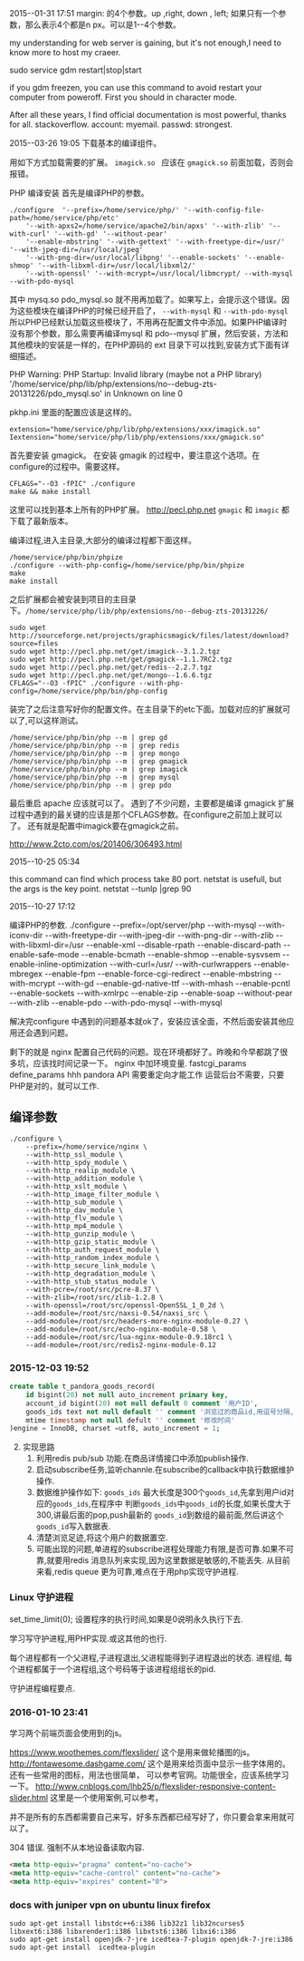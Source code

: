 2015--01-31 17:51 
margin: 的4个参数。up ,right, down , left;
如果只有一个参数，那么表示4个都是n px。可以是1--4个参数。

my understanding for web server is gaining, but it's not enough,I need to know more to host my craeer.

sudo service gdm restart|stop|start

if you gdm freezen, you can use this command to avoid restart your computer from poweroff.
First you should in character mode.

After all these years, I find official documentation is most powerful, thanks for all.
stackoverflow.
account: myemail.  passwd: strongest.

2015--03-26 19:05
下载基本的编译组件。

用如下方式加载需要的扩展。
`imagick.so ` 应该在 `gmagick.so` 前面加载，否则会报错。

PHP 编译安装
首先是编译PHP的参数。

```shell
./configure  '--prefix=/home/service/php/' '--with-config-file-path=/home/service/php/etc'
    '--with-apxs2=/home/service/apache2/bin/apxs' '--with-zlib' '--with-curl' '--with-gd' '--without-pear'
    '--enable-mbstring' '--with-gettext' '--with-freetype-dir=/usr/' '--with-jpeg-dir=/usr/local/jpeg'
    '--with-png-dir=/usr/local/libpng' '--enable-sockets' '--enable-shmop' '--with-libxml-dir=/usr/local/libxml2/'
    '--with-openssl' '--with-mcrypt=/usr/local/libmcrypt/ --with-mysql --with-pdo-mysql
```
其中 mysq.so pdo_mysql.so 就不用再加载了。如果写上，会提示这个错误。因为这些模块在编译PHP的时候已经开启了，
`--with-mysql` 和 `--with-pdo-mysql` 所以PHP已经默认加载这些模块了，不用再在配置文件中添加。如果PHP编译时
没有那个参数，那么需要再编译mysql 和 pdo--mysql 扩展，然后安装，方法和其他模块的安装是一样的，在PHP源码的 ext
目录下可以找到,安装方式下面有详细描述。
>
PHP Warning:  PHP Startup: Invalid library (maybe not a PHP library)
'/home/service/php/lib/php/extensions/no--debug-zts-20131226/pdo_mysql.so' in Unknown on line 0

pkhp.ini 里面的配置应该是这样的。

```shell
extension="home/service/php/lib/php/extensions/xxx/imagick.so"
Iextension="home/service/php/lib/php/extensions/xxx/gmagick.so"
```
首先要安装 gmagick。 在安装 gmagik 的过程中，要注意这个选项。在configure的过程中。需要这样。

```shell
CFLAGS="--O3 -fPIC" ./configure
make && make install
```

这里可以找到基本上所有的PHP扩展。
<http://pecl.php.net>
`gmagic` 和 `imagic` 都下载了最新版本。

编译过程,进入主目录,大部分的编译过程都下面这样。

```shell
/home/service/php/bin/phpize
./configure --with-php-config=/home/service/php/bin/phpize
make
make install
```
之后扩展都会被安装到项目的主目录下。`/home/service/php/lib/php/extensions/no--debug-zts-20131226/`

```shell
sudo wget http://sourceforge.net/projects/graphicsmagick/files/latest/download?source=files
sudo wget http://pecl.php.net/get/imagick--3.1.2.tgz
sudo wget http://pecl.php.net/get/gmagick--1.1.7RC2.tgz
sudo wget http://pecl.php.net/get/redis--2.2.7.tgz
sudo wget http://pecl.php.net/get/mongo--1.6.6.tgz
CFLAGS="--O3 -fPIC" ./configure --with-php-config=/home/service/php/bin/php-config
```
装完了之后注意写好你的配置文件。在主目录下的etc下面。加载对应的扩展就可以了,可以这样测试。

```
/home/service/php/bin/php --m | grep gd
/home/service/php/bin/php --m | grep redis
/home/service/php/bin/php --m | grep mongo
/home/service/php/bin/php --m | grep gmagick
/home/service/php/bin/php --m | grep imagick
/home/service/php/bin/php --m | grep mysql
/home/service/php/bin/php --m | grep pdo
```
最后重启 apache 应该就可以了。
遇到了不少问题，主要都是编译 gmagick 扩展过程中遇到的最关键的应该是那个CFLAGS参数。在configure之前加上就可以了。
还有就是配置中imagick要在gmagick之前。

http://www.2cto.com/os/201406/306493.html

2015--10-25 05:34

this command can find which process take 80 port.
netstat is usefull, but the args is the key point.
netstat --tunlp |grep 90

2015--10-27 17:12

编译PHP的参数.
./configure --prefix=/opt/server/php --with-mysql --with-iconv-dir --with-freetype-dir --with-jpeg-dir --with-png-dir --with-zlib --with-libxml-dir=/usr --enable-xml --disable-rpath --enable-discard-path --enable-safe-mode --enable-bcmath --enable-shmop --enable-sysvsem --enable-inline-optimization --with-curl=/usr/ --with-curlwrappers --enable-mbregex --enable-fpm --enable-force-cgi-redirect --enable-mbstring --with-mcrypt --with-gd --enable-gd-native-ttf --with-mhash --enable-pcntl --enable-sockets --with-xmlrpc --enable-zip --enable-soap --without-pear --with-zlib --enable-pdo --with-pdo-mysql --with-mysql

解决完configure 中遇到的问题基本就ok了，安装应该全面，不然后面安装其他应用还会遇到问题。

剩下的就是 nginx 配置自己代码的问题。现在环境都好了。昨晚和今早都跳了很多坑，应该找时间记录一下。
nginx 中加环境变量.
fastcgi\_params define_params hhh
pandora API 需要重定向才能工作
运营后台不需要，只要PHP是对的，就可以工作.


## 编译参数
```shell
./configure \
    --prefix=/home/service/nginx \
    --with-http_ssl_module \
    --with-http_spdy_module \
    --with-http_realip_module \
    --with-http_addition_module \
    --with-http_xslt_module \
    --with-http_image_filter_module \
    --with-http_sub_module \
    --with-http_dav_module \
    --with-http_flv_module \
    --with-http_mp4_module \
    --with-http_gunzip_module \
    --with-http_gzip_static_module \
    --with-http_auth_request_module \
    --with-http_random_index_module \
    --with-http_secure_link_module \
    --with-http_degradation_module \
    --with-http_stub_status_module \
    --with-pcre=/root/src/pcre-8.37 \
    --with-zlib=/root/src/zlib-1.2.8 \
    --with-openssl=/root/src/openssl-OpenSSL_1_0_2d \
    --add-module=/root/src/naxsi-0.54/naxsi_src \
    --add-module=/root/src/headers-more-nginx-module-0.27 \
    --add-module=/root/src/echo-nginx-module-0.58 \
    --add-module=/root/src/lua-nginx-module-0.9.18rc1 \
    --add-module=/root/src/redis2-nginx-module-0.12
```
### 2015-12-03 19:52  
```sql
create table t_pandora_goods_record(
    id bigint(20) not null auto_increment primary key,
    account_id bigint(20) not null default 0 comment '用户ID',
    goods_ids text not null default '' comment '浏览过的商品id,用逗号分隔,最多300个',
    mtime timestamp not null defult '' comment '修改时间'
)engine = InnoDB, charset =utf8, auto_increment = 1;
```
2. 实现思路
    1. 利用redis pub/sub 功能.在商品详情接口中添加publish操作.
    2. 启动subscribe任务,监听channle.在subscribe的callback中执行数据维护操作.
    3. 数据维护操作如下:
        `goods_ids` 最大长度是300个`goods_id`,先拿到用户id对应的`goods_ids`,在程序中
        判断`goods_ids`中`goods_id`的长度,如果长度大于300,讲最后面的pop,push最新的
        `goods_id`到数组的最前面,然后讲这个`goods_id`写入数据表.
    4. 清楚浏览足迹,将这个用户的数据置空.
    5. 可能出现的问题,单进程的subscribe进程处理能力有限,是否可靠.如果不可靠,就要用redis
        消息队列来实现,因为这里数据是敏感的,不能丢失.
        从目前来看,redis queue 更为可靠,难点在于用php实现守护进程.


### Linux 守护进程
set_time_limit(0); 设置程序的执行时间,如果是0说明永久执行下去.

学习写守护进程,用PHP实现.或这其他的也行.

每个进程都有一个父进程,子进程退出,父进程能得到子进程退出的状态.
进程组, 每个进程都属于一个进程组,这个号码等于该进程组组长的pid.

守护进程编程要点.


### 2016-01-10 23:41
学习两个前端页面会使用到的js。  

https://www.woothemes.com/flexslider/  这个是用来做轮播图的js。
http://fontawesome.dashgame.com/   这个是用来给页面中显示一些字体用的。还有一些常用的图标，用法也很简单，
可以参考官网。功能很全，应该系统学习一下。
http://www.cnblogs.com/lhb25/p/flexslider-responsive-content-slider.html  这里是一个使用案例,可以参考。

并不是所有的东西都需要自己来写，好多东西都已经写好了，你只要会拿来用就可以了。

304 错误. 强制不从本地设备读取内容.
```html
<meta http-equiv="pragma" content="no-cache">
<meta http-equiv="cache-control" content="no-cache">
<meta http-equiv="expires" content="0">
```

### docs with juniper vpn on ubuntu linux firefox
```
sudo apt-get install libstdc++6:i386 lib32z1 lib32ncurses5 libxext6:i386 libxrender1:i386 libxtst6:i386 libxi6:i386
sudo apt-get install openjdk-7-jre icedtea-7-plugin openjdk-7-jre:i386
sudo apt-get install  icedtea-plugin

```

